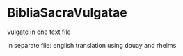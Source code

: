 # BibliaSacraVulgatae

vulgate in one text file

in separate file: english translation using douay and rheims
